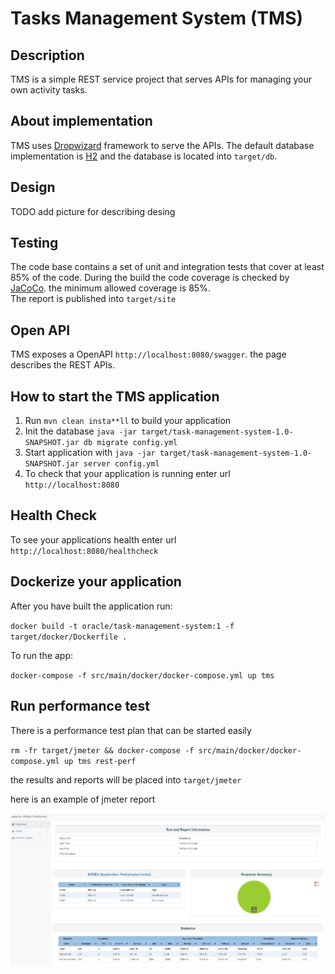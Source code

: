 # Tasks Management System (TMS)

Description
---

TMS is a simple REST service project that serves APIs for managing your own activity tasks.

About implementation
---

TMS uses [Dropwizard](https://www.dropwizard.io/en/latest/index.html) framework to serve the APIs.
The default database implementation is [H2](https://h2database.com/html/main.html) and the database is located into `target/db`.

Design
---

TODO add picture for describing desing

Testing
---

The code base contains a set of unit and integration tests that cover at least 85% of the code. During the build the code coverage is checked 
by [JaCoCo](https://www.jacoco.org/jacoco/). the minimum allowed coverage is 85%.  
The report is published into `target/site`



Open API
---

TMS exposes a OpenAPI `http://localhost:8080/swagger`. the page describes the REST APIs.



How to start the TMS application
---

1. Run `mvn clean insta**ll` to build your application
2. Init the database `java -jar target/task-management-system-1.0-SNAPSHOT.jar db migrate config.yml`
3. Start application with `java -jar target/task-management-system-1.0-SNAPSHOT.jar server config.yml`
4. To check that your application is running enter url `http://localhost:8080`

Health Check
---

To see your applications health enter url `http://localhost:8080/healthcheck`


Dockerize your application
---

After you have built the application run:

`docker build -t oracle/task-management-system:1 -f target/docker/Dockerfile .`

To run the app:

`docker-compose -f src/main/docker/docker-compose.yml up tms`


Run performance test
---

There is a performance test plan that can be started easily

`rm -fr target/jmeter && docker-compose -f src/main/docker/docker-compose.yml up tms rest-perf`

the results and reports will be placed into `target/jmeter`

here is an example of jmeter report

![img.png](img.png)
